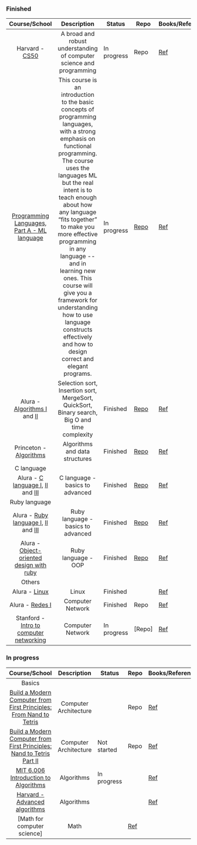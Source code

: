 ### Finished
  
  | Course/School | Description | Status | Repo | Books/References | Certificate |
  | :---: | :---: | --- | --- | --- | --- |
  | Harvard - [CS50](https://online-learning.harvard.edu/course/cs50-introduction-computer-science) | A broad and robust understanding of computer science and programming | In progress | Repo | [Ref](https://github.com/biancaguzenski/learning-path/blob/master/References_and_books.md) | * |
  | [Programming Languages, Part A - ML language](https://www.coursera.org/learn/programming-languages)	| This course is an introduction to the basic concepts of programming languages, with a strong emphasis on functional programming. The course uses the languages ML but the real intent is to teach enough about how any language “fits together” to make you more effective programming in any language -- and in learning new ones. This course will give you a framework for understanding how to use language constructs effectively and how to design correct and elegant programs. | In progress | [Repo](https://github.com/biancaguzenski/learning-path/tree/master/Projects/Prog_Lang_Course_ML) | [Ref](https://github.com/biancaguzenski/learning-path/blob/master/References_and_books.md) | * |
  | Alura - [Algorithms I](https://cursos.alura.com.br/course/projetos-de-algoritmos-1) and [II](https://cursos.alura.com.br/course/projetos-de-algoritmos-2)| Selection sort, Insertion sort, MergeSort, QuickSort, Binary search, Big O and time complexity | Finished | [Repo](https://github.com/biancaguzenski/basic-algorithms-and-data-structures) | [Ref](https://github.com/biancaguzenski/learning-path/blob/master/References_and_books.md) | [Link](https://cursos.alura.com.br/user/biancalway/course/projetos-de-algoritmos-1/certificate) [Link 2](https://cursos.alura.com.br/user/biancalway/course/projetos-de-algoritmos-2/formalCertificate) |
  | Princeton - [Algorithms](https://www.coursera.org/learn/algorithms-part1/home/welcome) | Algorithms and data structures | Finished | [Repo](https://github.com/biancaguzenski/basic-algorithms-and-data-structures) |[Ref](https://github.com/biancaguzenski/learning-path/blob/master/References_and_books.md) | * |
  | C language |
  | Alura - [C language I](https://cursos.alura.com.br/course/introducao-a-programacao-com-c-parte-1), [II](https://cursos.alura.com.br/course/introducao-a-programacao-com-c-parte-2) and [III](https://cursos.alura.com.br/course/introducao-a-programacao-com-c-parte-3)| C language - basics to advanced | Finished | [Repo](https://github.com/biancaguzenski/learning-path/tree/master/Projects)| [Ref](https://github.com/biancaguzenski/learning-path/blob/master/References_and_books.md) | [Link](https://cursos.alura.com.br/user/biancalway/course/introducao-a-programacao-com-c-parte-1/formalCertificate) [Link 2](https://cursos.alura.com.br/user/biancalway/course/introducao-a-programacao-com-c-parte-2/formalCertificate) [Link 3](https://cursos.alura.com.br/user/biancalway/course/introducao-a-programacao-com-c-parte-3/formalCertificate) |
  | Ruby language |
  | Alura - [Ruby language I](https://cursos.alura.com.br/course/introducao-a-programacao-com-ruby-e-jogos-1), [II](https://cursos.alura.com.br/course/introducao-a-programacao-com-ruby-e-jogos-2) and [III](https://cursos.alura.com.br/course/introducao-a-programacao-com-ruby-e-jogos-3) | Ruby language - basics to advanced | Finished| [Repo](https://github.com/biancaguzenski/learning-path/tree/master/Projects) | [Ref](https://github.com/biancaguzenski/learning-path/blob/master/References_and_books.md) | [Link](https://cursos.alura.com.br/user/biancalway/course/introducao-a-programacao-com-ruby-e-jogos-1/formalCertificate) [Link 2](https://cursos.alura.com.br/user/biancalway/course/introducao-a-programacao-com-ruby-e-jogos-2/formalCertificate) [Link 3](https://cursos.alura.com.br/user/biancalway/course/introducao-a-programacao-com-ruby-e-jogos-3/formalCertificate)
  | Alura - [Object-oriented design with ruby](https://cursos.alura.com.br/course/orientacao-objetos-ruby) | Ruby language - OOP | Finished | [Repo](https://github.com/biancaguzenski/projects-courses) | [Ref](https://github.com/biancaguzenski/learning-path/blob/master/References_and_books.md) | Link
  | Others |
  | Alura - [Linux](https://cursos.alura.com.br/course/linux-ubuntu) | Linux | Finished | | [Ref](https://github.com/biancaguzenski/learning-path/blob/master/References_and_books.md) | [Link](https://cursos.alura.com.br/user/biancalway/course/linux-ubuntu/formalCertificate) |
  | Alura - [Redes I](https://www.alura.com.br/curso-online-redes-introducao) | Computer Network | Finished | Repo | [Ref](https://github.com/biancaguzenski/learning-path/blob/master/References_and_books.md) | Link | * |
  | Stanford - [Intro to computer networking](https://www.youtube.com/playlist?list=PLvFG2xYBrYAQCyz4Wx3NPoYJOFjvU7g2Z) | Computer Network | In progress | [Repo] | [Ref](https://github.com/biancaguzenski/learning-path/blob/master/References_and_books.md) | Link | * |
  
  
### In progress 
  
  | Course/School | Description | Status | Repo | Books/References | Certificate |
  | :---: | :---: | --- | --- | --- | --- |  
  | Basics |
  | [Build a Modern Computer from First Principles: From Nand to Tetris](https://www.coursera.org/learn/build-a-computer?courseSlug=build-a-computer&showOnboardingModal=check) | Computer Architecture | | Repo | [Ref](https://github.com/biancaguzenski/learning-path/blob/master/References_and_books.md) | |
  | [Build a Modern Computer from First Principles: Nand to Tetris Part II](https://www.coursera.org/learn/nand2tetris2) | Computer Architecture | Not started | Repo | [Ref](https://github.com/biancaguzenski/learning-path/blob/master/References_and_books.md) | |
  | [MIT 6.006 Introduction to Algorithms](https://www.youtube.com/watch?v=HtSuA80QTyo&list=PLUl4u3cNGP61Oq3tWYp6V_F-5jb5L2iHb) | Algorithms | In progress | | [Ref](https://github.com/biancaguzenski/learning-path/blob/master/References_and_books.md) | |
  | [Harvard - Advanced algorithms](http://people.seas.harvard.edu/~minilek/cs224/fall14/lec.html) | Algorithms | | | [Ref](https://github.com/biancaguzenski/learning-path/blob/master/references.md) | |
  | [Math for computer science] | Math | | [Ref](https://courses.csail.mit.edu/6.042/spring17/mcs.pdf) | |
